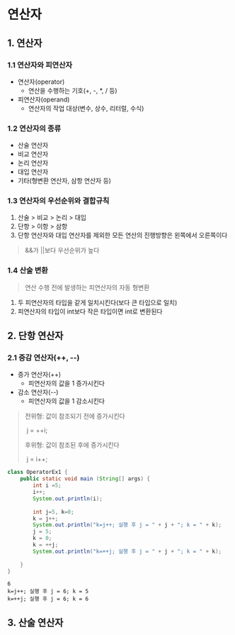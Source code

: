 #  연산자

## 1. 연산자

### 1.1 연산자와 피연산자

- 연산자(operator)
  - 연산을 수행하는 기호(+, -, *, / 등)
- 피연산자(operand)
  - 연산자의 작업 대상(변수, 상수, 리터럴, 수식)



### 1.2 연산자의 종류

- 산술 연산자
- 비교 연산자
- 논리 연산자
- 대입 연산자
- 기타(형변환 연산자, 삼항 연산자 등)



### 1.3 연산자의 우선순위와 결합규칙

1. 산술 > 비교 > 논리 > 대입
2. 단항 > 이항 > 삼항
3. 단항 연산자와 대입 연산자를 제외한 모든 연산의 진행방향은 왼쪽에서 오른쪽이다

> &&가 ||보다 우선순위가 높다



### 1.4 산술 변환

> 연산 수행 전에 발생하는 피연산자의 자동 형변환

1. 두 피연산자의 타입을 같게 일치시킨다(보다 큰 타입으로 일치)
2. 피연산자의 타입이 int보다 작은 타입이면 int로 변환된다





## 2. 단항 연산자

### 2.1 증감 연산자(++, --)

- 증가 연산자(++)
  - 피연산자의 값을 1 증가시킨다
- 감소 연산자(--)
  - 피연산자의 값을 1 감소시킨다

> 전위형: 값이 참조되기 전에 증가시킨다
>
> ​	j = ++i;
>
> 후위형: 값이 참조된 후에 증가시킨다
>
> ​	j = i++;



```java
class OperatorEx1 {
	public static void main (String[] args) {
		int i =5;
		i++;
		System.out.println(i);
		
		int j=5, k=0;
		k = j++;
		System.out.println("k=j++; 실행 후 j = " + j + "; k = " + k);
		j = 5; 
		k = 0;
		k = ++j;
		System.out.println("k=++j; 실행 후 j = " + j + "; k = " + k);
		
	}
}
```

```
6
k=j++; 실행 후 j = 6; k = 5
k=++j; 실행 후 j = 6; k = 6
```





## 3. 산술 연산자

